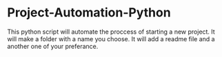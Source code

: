 # Project-Automation-Python
This python script will automate the proccess of starting a new project. It will make a folder with a name you choose. It will add a readme file and a another one of your preferance.
